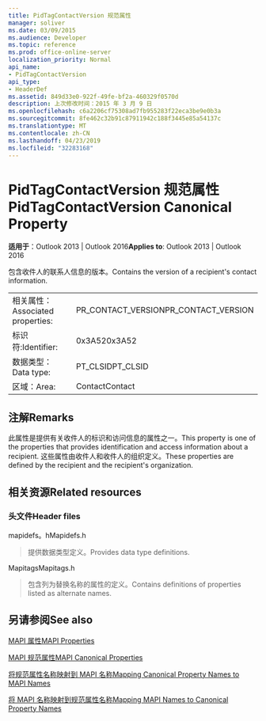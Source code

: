 ```yaml
---
title: PidTagContactVersion 规范属性
manager: soliver
ms.date: 03/09/2015
ms.audience: Developer
ms.topic: reference
ms.prod: office-online-server
localization_priority: Normal
api_name:
- PidTagContactVersion
api_type:
- HeaderDef
ms.assetid: 849d33e0-922f-49fe-bf2a-460329f0570d
description: 上次修改时间：2015 年 3 月 9 日
ms.openlocfilehash: c6a2206cf75308ad7fb955283f22eca3be9e0b3a
ms.sourcegitcommit: 8fe462c32b91c87911942c188f3445e85a54137c
ms.translationtype: MT
ms.contentlocale: zh-CN
ms.lasthandoff: 04/23/2019
ms.locfileid: "32283168"
---
```

# <a name="pidtagcontactversion-canonical-property"></a><span data-ttu-id="ef907-103">PidTagContactVersion 规范属性</span><span class="sxs-lookup"><span data-stu-id="ef907-103">PidTagContactVersion Canonical Property</span></span>

  
  
<span data-ttu-id="ef907-104">**适用于**：Outlook 2013 | Outlook 2016</span><span class="sxs-lookup"><span data-stu-id="ef907-104">**Applies to**: Outlook 2013 | Outlook 2016</span></span> 
  
<span data-ttu-id="ef907-105">包含收件人的联系人信息的版本。</span><span class="sxs-lookup"><span data-stu-id="ef907-105">Contains the version of a recipient's contact information.</span></span>
  
|||
|:-----|:-----|
|<span data-ttu-id="ef907-106">相关属性：</span><span class="sxs-lookup"><span data-stu-id="ef907-106">Associated properties:</span></span>  <br/> |<span data-ttu-id="ef907-107">PR_CONTACT_VERSION</span><span class="sxs-lookup"><span data-stu-id="ef907-107">PR_CONTACT_VERSION</span></span>  <br/> |
|<span data-ttu-id="ef907-108">标识符:</span><span class="sxs-lookup"><span data-stu-id="ef907-108">Identifier:</span></span>  <br/> |<span data-ttu-id="ef907-109">0x3A52</span><span class="sxs-lookup"><span data-stu-id="ef907-109">0x3A52</span></span>  <br/> |
|<span data-ttu-id="ef907-110">数据类型：</span><span class="sxs-lookup"><span data-stu-id="ef907-110">Data type:</span></span>  <br/> |<span data-ttu-id="ef907-111">PT_CLSID</span><span class="sxs-lookup"><span data-stu-id="ef907-111">PT_CLSID</span></span>  <br/> |
|<span data-ttu-id="ef907-112">区域：</span><span class="sxs-lookup"><span data-stu-id="ef907-112">Area:</span></span>  <br/> |<span data-ttu-id="ef907-113">Contact</span><span class="sxs-lookup"><span data-stu-id="ef907-113">Contact</span></span>  <br/> |
   
## <a name="remarks"></a><span data-ttu-id="ef907-114">注解</span><span class="sxs-lookup"><span data-stu-id="ef907-114">Remarks</span></span>

<span data-ttu-id="ef907-115">此属性是提供有关收件人的标识和访问信息的属性之一。</span><span class="sxs-lookup"><span data-stu-id="ef907-115">This property is one of the properties that provides identification and access information about a recipient.</span></span> <span data-ttu-id="ef907-116">这些属性由收件人和收件人的组织定义。</span><span class="sxs-lookup"><span data-stu-id="ef907-116">These properties are defined by the recipient and the recipient's organization.</span></span>
  
## <a name="related-resources"></a><span data-ttu-id="ef907-117">相关资源</span><span class="sxs-lookup"><span data-stu-id="ef907-117">Related resources</span></span>

### <a name="header-files"></a><span data-ttu-id="ef907-118">头文件</span><span class="sxs-lookup"><span data-stu-id="ef907-118">Header files</span></span>

<span data-ttu-id="ef907-119">mapidefs。h</span><span class="sxs-lookup"><span data-stu-id="ef907-119">Mapidefs.h</span></span>
  
> <span data-ttu-id="ef907-120">提供数据类型定义。</span><span class="sxs-lookup"><span data-stu-id="ef907-120">Provides data type definitions.</span></span>
    
<span data-ttu-id="ef907-121">Mapitags</span><span class="sxs-lookup"><span data-stu-id="ef907-121">Mapitags.h</span></span>
  
> <span data-ttu-id="ef907-122">包含列为替换名称的属性的定义。</span><span class="sxs-lookup"><span data-stu-id="ef907-122">Contains definitions of properties listed as alternate names.</span></span>
    
## <a name="see-also"></a><span data-ttu-id="ef907-123">另请参阅</span><span class="sxs-lookup"><span data-stu-id="ef907-123">See also</span></span>



[<span data-ttu-id="ef907-124">MAPI 属性</span><span class="sxs-lookup"><span data-stu-id="ef907-124">MAPI Properties</span></span>](mapi-properties.md)
  
[<span data-ttu-id="ef907-125">MAPI 规范属性</span><span class="sxs-lookup"><span data-stu-id="ef907-125">MAPI Canonical Properties</span></span>](mapi-canonical-properties.md)
  
[<span data-ttu-id="ef907-126">将规范属性名称映射到 MAPI 名称</span><span class="sxs-lookup"><span data-stu-id="ef907-126">Mapping Canonical Property Names to MAPI Names</span></span>](mapping-canonical-property-names-to-mapi-names.md)
  
[<span data-ttu-id="ef907-127">将 MAPI 名称映射到规范属性名称</span><span class="sxs-lookup"><span data-stu-id="ef907-127">Mapping MAPI Names to Canonical Property Names</span></span>](mapping-mapi-names-to-canonical-property-names.md)

